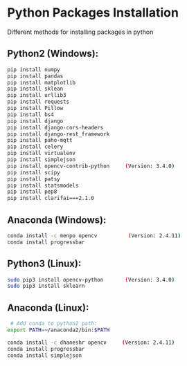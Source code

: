 # Python Packages Installation
Different methods for installing packages in python

## Python2 (Windows):

 ```bash
 pip install numpy 
 pip install pandas 
 pip install matplotlib 
 pip install sklean 
 pip install urllib3 
 pip install requests 
 pip install Pillow 
 pip install bs4 
 pip install django 
 pip install django-cors-headers 
 pip install django-rest_framework 
 pip install paho-mqtt 
 pip install celery 
 pip install virtualenv 
 pip install simplejson
 pip install opencv-contrib-python     (Version: 3.4.0)
 pip install scipy
 pip install patsy
 pip install statsmodels
 pip install pep8
 pip install clarifai===2.1.0
 ```
 
 ## Anaconda (Windows):
 ```bash
conda install -c menpo opencv          (Version: 2.4.11)
conda install progressbar
```

## Python3 (Linux):
 ```bash
 sudo pip3 install opencv-python       (Version: 3.4.0)
 sudo pip3 install sklearn
 ```

## Anaconda (Linux):
```bash
 # Add conda to python2 path:
export PATH=~/anaconda2/bin:$PATH

conda install -c dhaneshr opencv     (Version: 2.4.11)
conda install progressbar
conda install simplejson
```

 
